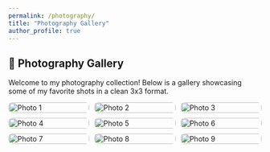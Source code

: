 ```yaml
---
permalink: /photography/
title: "Photography Gallery"
author_profile: true
---
```


## 📸 Photography Gallery

Welcome to my photography collection! Below is a gallery showcasing some of my favorite shots in a clean 3x3 format.

<div style="display: grid; grid-template-columns: repeat(3, 1fr); gap: 10px;">

  <img src="https://via.placeholder.com/300" alt="Photo 1" style="width:100%; border-radius:8px;" />
  <img src="https://via.placeholder.com/300" alt="Photo 2" style="width:100%; border-radius:8px;" />
  <img src="https://via.placeholder.com/300" alt="Photo 3" style="width:100%; border-radius:8px;" />
  <img src="https://via.placeholder.com/300" alt="Photo 4" style="width:100%; border-radius:8px;" />
  <img src="https://via.placeholder.com/300" alt="Photo 5" style="width:100%; border-radius:8px;" />
  <img src="https://via.placeholder.com/300" alt="Photo 6" style="width:100%; border-radius:8px;" />
  <img src="https://via.placeholder.com/300" alt="Photo 7" style="width:100%; border-radius:8px;" />
  <img src="https://via.placeholder.com/300" alt="Photo 8" style="width:100%; border-radius:8px;" />
  <img src="https://via.placeholder.com/300" alt="Photo 9" style="width:100%; border-radius:8px;" />

</div>
